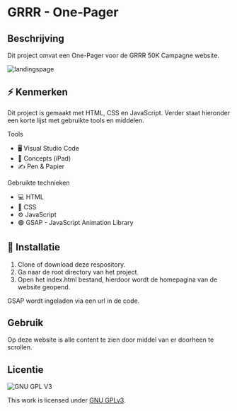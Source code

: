 <!-- Geef je project een titel en schrijf in één zin wat het is -->
# GRRR - One-Pager


## Beschrijving
<!-- In de Beschrijving staat hoe je project er uit ziet, hoe het werkt en wat je er mee kan. -->
Dit project omvat een One-Pager voor de GRRR 50K Campagne website.
<!-- Voeg een mooie poster visual toe 📸 -->
![landingspage](https://user-images.githubusercontent.com/64197688/214822049-8441246e-fd03-4ef7-8378-77b7ec80599a.png)
<!-- Voeg een link toe naar Github Pages 🌐-->

## ⚡ Kenmerken
<!-- Bij Kenmerken staat welke technieken zijn gebruikt en hoe. Wat is de HTML structuur? Wat zijn de belangrijkste dingen in CSS? Wat is er met JS gedaan en hoe? -->
Dit project is gemaakt met HTML, CSS en JavaScript. Verder staat hieronder een korte lijst met gebruikte tools en middelen.

Tools
* 🖥️ Visual Studio Code
* 🎨 Concepts (iPad)
* ✍ Pen & Papier

Gebruikte technieken
* 💻 HTML
* 📐 CSS
* ⚙️ JavaScript
* 🟢 GSAP - JavaScript Animation Library

## 🔩 Installatie
1. Clone of download deze respository.
2. Ga naar de root directory van het project.
3. Open het index.html bestand, hierdoor wordt de homepagina van de website geopend.

GSAP wordt ingeladen via een url in de code. 

## Gebruik
Op deze website is alle content te zien door middel van er doorheen te scrollen.

## Licentie

![GNU GPL V3](https://www.gnu.org/graphics/gplv3-127x51.png)

This work is licensed under [GNU GPLv3](./LICENSE).
